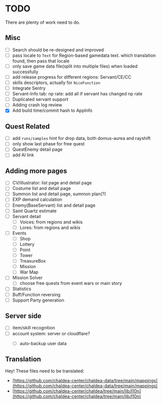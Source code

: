# TODO

There are plenty of work need to do.

## Misc
- [ ] Search should be re-designed and improved
- [ ] pass locale to `Text` for Region-based gamedata text.
      which translation found, then pass that locale
- [ ] only save game data file(split into multiple files) when loaded successfully
- [ ] add release progress for different regions: Servant/CE/CC
- [ ] skills descriptors, actually for `NiceFunction`
- [ ] Integrate Sentry
- [ ] Servant-Info tab: np rate: add all if servant has changed np rate
- [ ] Duplicated servant support
- [ ] Adding crash log review
- [x] Add build time/commit hash to AppInfo

## Quest Related
- [ ] add `runs/samples` hint for drop data, both domus-aurea and rayshift
- [ ] only show last phase for free quest
- [ ] QuestEnemy detail page
- [ ] add AI link

## Adding more pages
- [ ] CV/illustrator: list page and detail page
- [ ] Costume list and detail page
- [ ] Summon list and detail page, summon plan(?)
- [ ] EXP demand calculation
- [ ] Enemy(BaseServant) list and detail page
- [ ] Saint Quartz estimate
- [ ] Servant detail
  - [ ] Voices: from regions and wikis
  - [ ] Lores: from regions and wikis
- [ ] Events
  - [ ] Shop
  - [ ] Lottery
  - [ ] Point
  - [ ] Tower
  - [ ] TreasureBox
  - [ ] Mission
  - [ ] War Map
- [ ] Mission Solver
  - [ ] choose free quests from event wars or main story
- [ ] Statistics
- [ ] Buff/Function reversing
- [ ] Support Party generation

## Server side
- [ ] item/skill recognition
- [ ] account system: server or cloudflare?
  - [ ] auto-backup user data


## Translation

Hey! These files need to be translated:
- [https://github.com/chaldea-center/chaldea-data/tree/main/mappings](https://github.com/chaldea-center/chaldea-data/tree/main/mappings)
- [https://github.com/chaldea-center/chaldea/tree/main/lib/l10n](https://github.com/chaldea-center/chaldea/tree/main/lib/l10n)
